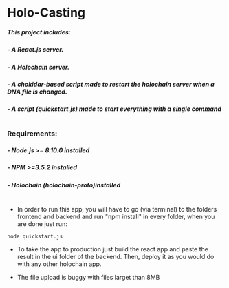 # Holo-Casting

##### This project includes:

##### - A React.js server.
##### - A Holochain server.
##### - A chokidar-based script made to restart the holochain server when a DNA file is changed.
##### - A script (quickstart.js) made to start everything with a single command
#
### Requirements:

##### - Node.js >= 8.10.0 installed
##### - NPM >=3.5.2 installed
##### - Holochain (holochain-proto)installed
#

- In order to run this app, you will have to go (via terminal) to the folders frontend and backend and run "npm install" in every folder, when you are done just run:

```
node quickstart.js
```

- To take the app to production just build the react app and paste the result in the ui folder of the backend. Then, deploy it as you would do with any other holochain app.

- The file upload is buggy with files larget than 8MB